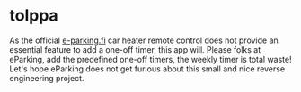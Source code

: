 # tolppa

As the official [e-parking.fi](https://eparking.fi) car heater remote control does not provide an essential feature to add a one-off timer, this app will. Please folks at eParking, add the predefined one-off timers, the weekly timer is total waste! Let's hope eParking does not get furious about this small and nice reverse engineering project.
